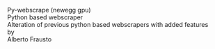 Py-webscrape (newegg gpu)<br>
Python based webscraper <br>
Alteration of previous python based webscrapers with added features
<br>by<br>
Alberto Frausto
